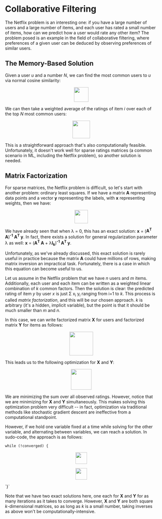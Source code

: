 Collaborative Filtering
=======================

The Netflix problem is an interesting one: if you have a large number of users and a large number of items, and each user has rated a small number of items, how can we predict how a user would rate any other item? The problem posed is an example in the field of collaborative filtering, where preferences of a given user can be deduced by observing preferences of similar users.

The Memory-Based Solution
-------------------------
Given a user *u* and a number *N*, we can find the most common users to *u* via normal cosine similarity:<p align="center">
  <img src="https://imgur.com/F1cDaZ7.png" height="48">
</p>

We can then take a weighted average of the ratings of item *i* over each of the top *N* most common users:<p align="center">
  <img src="https://imgur.com/6XNKfd7.png" height="58">
</p>

This is a straightforward approach that's also computationally feasible. Unfortunately, it doesn't work well for sparse ratings matrices (a common scenario in ML, including the Netflix problem), so another solution is needed.

Matrix Factorization
--------------------
For sparse matrices, the Netflix problem is difficult, so let's start with another problem: ordinary least squares. If we have a matrix **A** representing data points and a vector **y** representing the labels, with **x** representing weights, then we have:<p align="center">
  <img src="https://imgur.com/jGMSDlU.png" height="44">
</p>

We have already seen that when λ = 0, this has an exact solution: **x** = (**A<sup>T</sup> A**)<sup>**-1**</sup> **A<sup>T</sup> y**. In fact, there exists a solution for general regularization parameter λ as well: **x** = (**A<sup>T</sup> A** + λ**I<sub>k</sub>**)<sup>**-1**</sup> **A<sup>T</sup> y**.

Unfortunately, as we've already discussed, this exact solution is rarely useful in practice because the matrix **A** could have millions of rows, making matrix inversion an impractical task. Fortunately, there is a case in which this equation can become useful to us.

Let us assume in the Netflix problem that we have *n* users and *m* items. Additionally, each user and each item can be written as a weighted linear combination of *k* common factors. Then the solution is clear: the predicted rating of item *y* by user *x* is just Σ x<sub>i</sub> y<sub>i</sub> ranging from i=1 to *k*. This process is called *matrix factorization*, and this will be our chosen approach. *k* is arbitrary (it's a hidden, implicit variable), but the point is that it should be much smaller than *m* and *n*.

In this case, we can write factorized matrix **X** for users and factorized matrix **Y** for items as follows:<p align="center">
  <img src="https://imgur.com/mQizviX.png" height="78">
</p>

This leads us to the following optimization for **X** and **Y**:<p align="center">
  <img src="https://imgur.com/cTPb6kZ.png" height="68">
</p>

We are minimizing the sum over all observed ratings. However, notice that we are minimizing for **X** and **Y** simultaneously. This makes solving this optimization problem very difficult -- in fact, optimization via traditional methods like stochastic gradient descent are ineffective from a computational standpoint.

However, if we hold one variable fixed at a time while solving for the other variable, and alternating between variables, we can reach a solution. In sudo-code, the approach is as follows:

`while (!converged) {`
<p align="center">
      <img src="https://imgur.com/layKUIq.png" height="38">
</p>
<p align="center">
      <img src="https://imgur.com/UVuEkH1.png" height="38">
</p>
`}`


Note that we have two exact solutions here, one each for **X** and **Y** for as many iterations as it takes to converge. However, **X** and **Y** are both square *k*-dimensional matrices, so as long as *k* is a small number, taking inverses as above won't be computationally-intensive.
